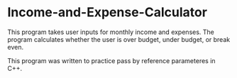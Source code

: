 # Income-and-Expense-Calculator

This program takes user inputs for monthly income and expenses. The program calculates whether the user is over budget, under budget, or break even. 

This program was written to practice pass by reference parameteres in C++.
